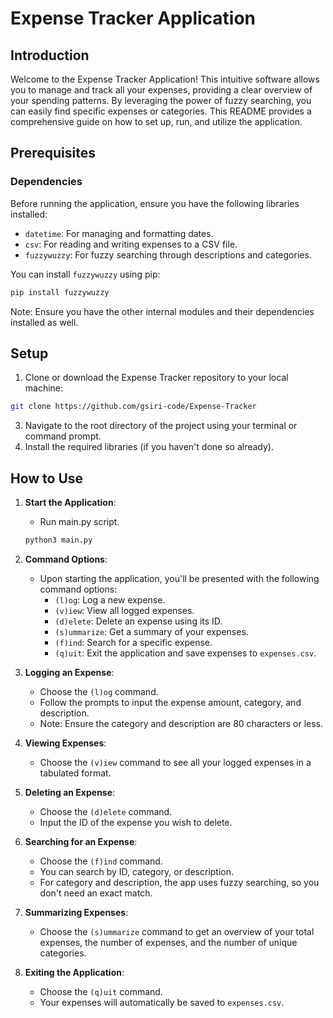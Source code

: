 # Expense Tracker Application

## Introduction
Welcome to the Expense Tracker Application! This intuitive software allows you to manage and track all your expenses, providing a clear overview of your spending patterns. By leveraging the power of fuzzy searching, you can easily find specific expenses or categories. This README provides a comprehensive guide on how to set up, run, and utilize the application.

## Prerequisites

### Dependencies
Before running the application, ensure you have the following libraries installed:
- `datetime`: For managing and formatting dates.
- `csv`: For reading and writing expenses to a CSV file.
- `fuzzywuzzy`: For fuzzy searching through descriptions and categories.
  
You can install `fuzzywuzzy` using pip:

```bash
pip install fuzzywuzzy
```

Note: Ensure you have the other internal modules and their dependencies installed as well.

## Setup

1. Clone or download the Expense Tracker repository to your local machine:

```bash
git clone https://github.com/gsiri-code/Expense-Tracker
```
3. Navigate to the root directory of the project using your terminal or command prompt.
4. Install the required libraries (if you haven't done so already).

## How to Use

1. **Start the Application**: 
   - Run main.py script.
   ```bash
   python3 main.py
   ```

2. **Command Options**: 
   - Upon starting the application, you'll be presented with the following command options:
     - `(l)og`: Log a new expense.
     - `(v)iew`: View all logged expenses.
     - `(d)elete`: Delete an expense using its ID.
     - `(s)ummarize`: Get a summary of your expenses.
     - `(f)ind`: Search for a specific expense.
     - `(q)uit`: Exit the application and save expenses to `expenses.csv`.

3. **Logging an Expense**:
   - Choose the `(l)og` command.
   - Follow the prompts to input the expense amount, category, and description.
   - Note: Ensure the category and description are 80 characters or less.

4. **Viewing Expenses**:
   - Choose the `(v)iew` command to see all your logged expenses in a tabulated format.

5. **Deleting an Expense**:
   - Choose the `(d)elete` command.
   - Input the ID of the expense you wish to delete.

6. **Searching for an Expense**:
   - Choose the `(f)ind` command.
   - You can search by ID, category, or description.
   - For category and description, the app uses fuzzy searching, so you don't need an exact match.

7. **Summarizing Expenses**:
   - Choose the `(s)ummarize` command to get an overview of your total expenses, the number of expenses, and the number of unique categories.

8. **Exiting the Application**:
   - Choose the `(q)uit` command.
   - Your expenses will automatically be saved to `expenses.csv`.

